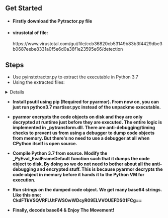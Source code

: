 ## Get Started
- <h4> Firstly download the Pytractor.py file </h4>
- <h4> virustotal of file:</h4> https://www.virustotal.com/gui/file/ccb36820cb53149b83b3f4429dbe3b0687eebe8331a0f5e6d0a36f1e23595e66/detection

## Steps

- Use pyinstxtractor.py to extract the executable in Python 3.7
- Using the extracted files: 
<details><strong><title>create the following directory structure</strong></title>

|-- martisor.pyc

-- pytransform

|-- __init__.py

|-- _pytransform.dll

|-- license.lic
-- pytransform.key

>> One directory, Five files for running on Linux, you need _pytransform.so downloadable from https://pyarmor.dashingsoft.com/platforms.html
</details>

- Install psutil using pip (Required for pyarmor). From now on, you can just run python3.7 martisor.pyc instead of the unpackme executable.

- pyarmor encrypts the code objects on disk and they are only decrypted at runtime just before they are executed. The entire logic is implemented in _pytransform.dll. There are anti-debugging/timing checks to prevent us from using a debugger to dump code objects from memory. 
But there's no need to use a debugger at all when CPython itself is open source. 

- Compile Python 3.7 from source. Modify the _PyEval_EvalFrameDefault function such that it dumps the code object to disk. By doing so we do not need to bother about all the anti-debugging and encrypted stuff. This is because pyarmor decrypts the code object in memory before it hands it to the Python VM for execution.

- Run strings on the dumped code  object. We get many base64 strings. Like this one: CkdFTkVSQVRFLUtFWS0wWDcyR09ELVVOUEFDS01FCg==

- Finally, decode base64 & Enjoy The Movement!
